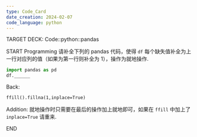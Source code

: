 ```yaml
---
type: Code_Card
date_creation: 2024-02-07
code_language: python
---
```


TARGET DECK: Code::python::pandas

START
Programming
请补全下列的 pandas 代码，使得 `df` 每个缺失值补全为上一行对应列的值（如果为第一行则补全为 1），操作为就地操作.
```python
import pandas as pd
df.______
```
Back: 
```
ffill().fillna(1,inplace=True)
```
Addition: 
就地操作时只需要在最后的操作加上就地即可，如果在 `ffill` 中加上了 `inplace=True` 请重来.
<!--ID: 1707317610230-->
END